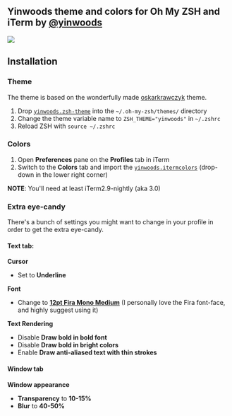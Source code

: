 ## Yinwoods theme and colors for Oh My ZSH and iTerm by [@yinwoods](https://weibo.com/yinwoods)

![](https://raw.githubusercontent.com/yinwoods/yinwoods-iterm-zsh/master/yinwoods.png)

## Installation

### Theme

The theme is based on the wonderfully made [oskarkrawczyk](https://github.com/oskarkrawczyk/honukai-iterm-zsh) theme.

1. Drop [`yinwoods.zsh-theme`](https://github.com/yinwoods/yinwoods-iterm-zsh) into the `~/.oh-my-zsh/themes/` directory
2. Change the theme variable name to `ZSH_THEME="yinwoods"` in `~/.zshrc`
3. Reload ZSH with `source ~/.zshrc`

### Colors

1. Open **Preferences** pane on the **Profiles** tab in iTerm
2. Switch to the **Colors** tab and import the [`yinwoods.itermcolors`](https://raw.githubusercontent.com/yinwoods/honukai-iterm/master/yinwoods.itermcolors) (drop-down in the lower right corner)

**NOTE**: You'll need at least iTerm2.9-nightly (aka 3.0)

### Extra eye-candy

There's a bunch of settings you might want to change in your profile in order to get the extra eye-candy.

#### **Text** tab:

**Cursor**

- Set to **Underline**

**Font**

- Change to **[12pt Fira Mono Medium](https://github.com/mozilla/Fira/tree/master/ttf)** (I personally love the Fira font-face, and highly suggest using it)

**Text Rendering**

- Disable **Draw bold in bold font**
- Disable **Draw bold in bright colors**
- Enable **Draw anti-aliased text with thin strokes**

#### **Window** tab

**Window appearance**

- **Transparency** to **10-15%**
- **Blur** to **40-50%**
